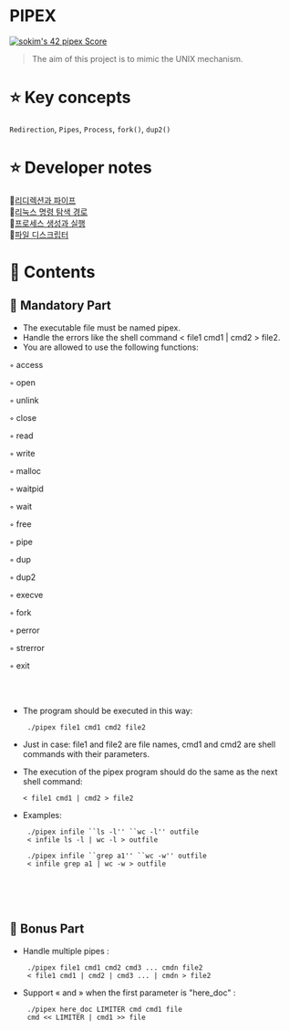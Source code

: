 # PIPEX

[![sokim's 42 pipex Score](https://badge42.vercel.app/api/v2/cl1sxc9pb003009jgq7f86utb/project/2209830)](https://github.com/JaeSeoKim/badge42)

> The aim of this project is to mimic the UNIX mechanism.

# ⭐ Key concepts
`Redirection`, `Pipes`, `Process`, `fork()`, `dup2()`

# ⭐ Developer notes
🔗[리디렉션과 파이프](https://love-every-moment.tistory.com/52)
</br>
🔗[리눅스 명령 탐색 경로](https://love-every-moment.tistory.com/54)
</br>
🔗[프로세스 생성과 실행](https://love-every-moment.tistory.com/53)
</br>
🔗[파일 디스크립터](https://love-every-moment.tistory.com/45)
</br>


# 🚀 Contents

## 🚩 Mandatory Part
- The executable file must be named pipex.
- Handle the errors like the shell command < file1 cmd1 | cmd2 > file2.
- You are allowed to use the following functions:

◦ access 

◦ open

◦ unlink

◦ close

◦ read

◦ write

◦ malloc

◦ waitpid

◦ wait

◦ free

◦ pipe

◦ dup

◦ dup2

◦ execve

◦ fork

◦ perror

◦ strerror

◦ exit

</br>
</br>

- The program should be executed in this way:

       ./pipex file1 cmd1 cmd2 file2

- Just in case: file1 and file2 are file names, cmd1 and cmd2 are shell commands with their parameters.
- The execution of the pipex program should do the same as the next shell command:

      < file1 cmd1 | cmd2 > file2

- Examples:

       ./pipex infile ``ls -l'' ``wc -l'' outfile
       < infile ls -l | wc -l > outfile
       
       ./pipex infile ``grep a1'' ``wc -w'' outfile
       < infile grep a1 | wc -w > outfile
</br>
</br>
</br>

## 🚩 Bonus Part

- Handle multiple pipes :

       ./pipex file1 cmd1 cmd2 cmd3 ... cmdn file2
       < file1 cmd1 | cmd2 | cmd3 ... | cmdn > file2
       
- Support « and » when the first parameter is "here_doc" :

       ./pipex here_doc LIMITER cmd cmd1 file
       cmd << LIMITER | cmd1 >> file
